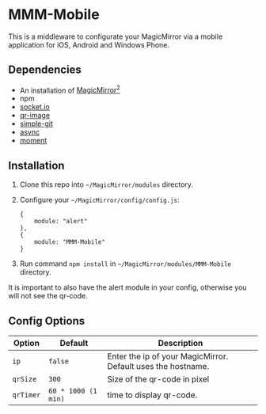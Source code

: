 # MMM-Mobile

This is a middleware to configurate your MagicMirror via a mobile application for iOS, Android and Windows Phone.

## Dependencies
  * An installation of [MagicMirror<sup>2</sup>](https://github.com/MichMich/MagicMirror)
  * npm
  * [socket.io](https://www.npmjs.com/package/socket.io)
  * [qr-image](https://www.npmjs.com/package/qr-image)
  * [simple-git](https://www.npmjs.com/package/simple-git)
  * [async](https://www.npmjs.com/package/async)
  * [moment](https://www.npmjs.com/package/moment)

## Installation
 1. Clone this repo into `~/MagicMirror/modules` directory.
 2. Configure your `~/MagicMirror/config/config.js`:

    ```
    {
        module: "alert"
    },
    {
        module: "MMM-Mobile"
    }
    ```
 3. Run command `npm install` in `~/MagicMirror/modules/MMM-Mobile` directory.
 
 It is important to also have the alert module in your config, otherwise you will not see the qr-code.

## Config Options
| **Option** | **Default** | **Description** |
| --- | --- | --- |
| `ip` | `false` | Enter the ip of your MagicMirror. Default uses the hostname. |
| `qrSize` | `300` | Size of the qr-code in pixel |
| `qrTimer` | `60 * 1000 (1 min)` | time to display qr-code. |